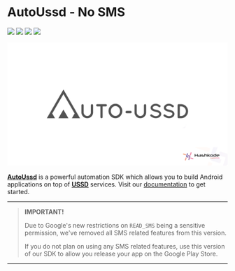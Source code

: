# AutoUssd - No SMS

![](https://img.shields.io/badge/version-4.0.0--alpha--01-blue) ![](https://img.shields.io/badge/platform-android-brightgreen) ![](https://img.shields.io/badge/platform-gradle--7.1.3-brightgreen) ![](https://img.shields.io/badge/platform-kotlin--gradle--plugin--1.6.21-brightgreen)

![](./assets/logo-seo.png)

[**AutoUssd**](https://autoussd.com) is a powerful automation SDK which allows you to build Android applications on top of **[USSD](https://www.techtarget.com/searchnetworking/definition/USSD)** services. Visit our [documentation](https://autoussd.com/docs) to get started.

---

> **IMPORTANT!**
>
> Due to Google's new restrictions on `READ_SMS` being a sensitive permission, we've removed all SMS related features from this version. 
>
> If you do not plan on using any SMS related features, use this version of our SDK to allow you release your app on the Google Play Store.

---



